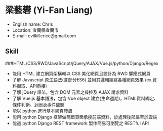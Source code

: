 # 梁藝礬 (Yi-Fan Liang) 
<ul>
<li>English name: Chris</li>
<li>Location: 宜蘭縣宜蘭市</li>
<li>E-mail: evilkillerice@gmail.com</li>
</ul>

## Skill
###HTML/CSS/RWD/JavaScript/jQuery/AJAX/Vue.js/python/Django/Regex
<ul>
<li>能用 HTML 建立網頁架構輔以 CSS 美化網頁且設計為 RWD 響應式網頁</li>
<li>了解 Javascript 原生語法(含部分ES6) 並用其邏輯編寫各種網頁效果 (ex.資料擷取、API串接)</li>
<li>了解 jQuery 語法，包含 DOM 元素之操控及 AJAX 請求資料</li>
<li>了解 Vue.js 基本語法，包含 Vue object 建立(生命週期)，HTML資料綁定、條件判斷、迴圈及事件監聽</li>
<li>能以 python 進行基本網頁爬蟲</li>
<li>能用 python Django 框架做簡單頁面承接前端資料，於處理後部屬至於雲端</li>
<li>能過 python Django REST framework 製作簡易可瀏覽之 RESTful API</li>
</ul> 


